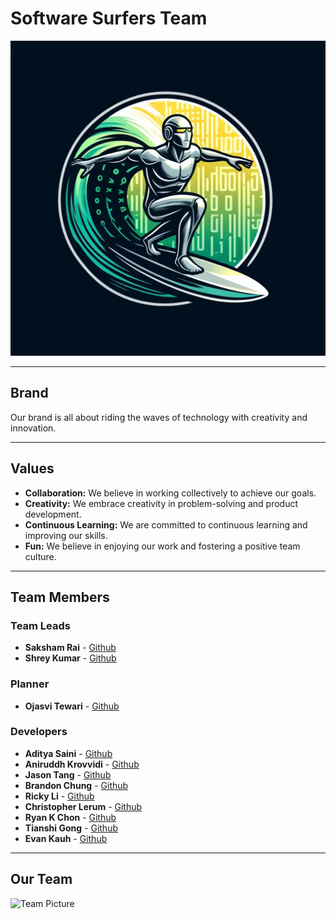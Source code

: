 # Software Surfers Team

![Software Surfers Logo](admin/branding/Logo1.png)

---

## Brand

Our brand is all about riding the waves of technology with creativity and innovation.

---

## Values

- **Collaboration:** We believe in working collectively to achieve our goals.
- **Creativity:** We embrace creativity in problem-solving and product development.
- **Continuous Learning:** We are committed to continuous learning and improving our skills.
- **Fun:** We believe in enjoying our work and fostering a positive team culture.

---

## Team Members

### Team Leads
- **Saksham Rai** - [Github](https://github.com/sakshamrai101)
- **Shrey Kumar** - [Github](https://github.com/shreykumar18)

### Planner
- **Ojasvi Tewari** - [Github](https://github.com/oXOjasviXo)

### Developers
- **Aditya Saini** - [Github](https://github.com/asaini27)
- **Aniruddh Krovvidi** - [Github](https://github.com/akrovvidi)
- **Jason Tang** - [Github](https://github.com/jvtang487)
- **Brandon Chung** - [Github](https://github.com/BC193)
- **Ricky Li** - [Github](https://github.com/rli128)
- **Christopher Lerum** - [Github](https://github.com/ChristopherLerum)
- **Ryan K Chon** - [Github](https://github.com/RyanKChon)
- **Tianshi Gong** - [Github](https://github.com/Tianshi-Gong)
- **Evan Kauh** - [Github](https://github.com/evanykauh)


---

## Our Team

![Team Picture](admin/branding/team29.png)

